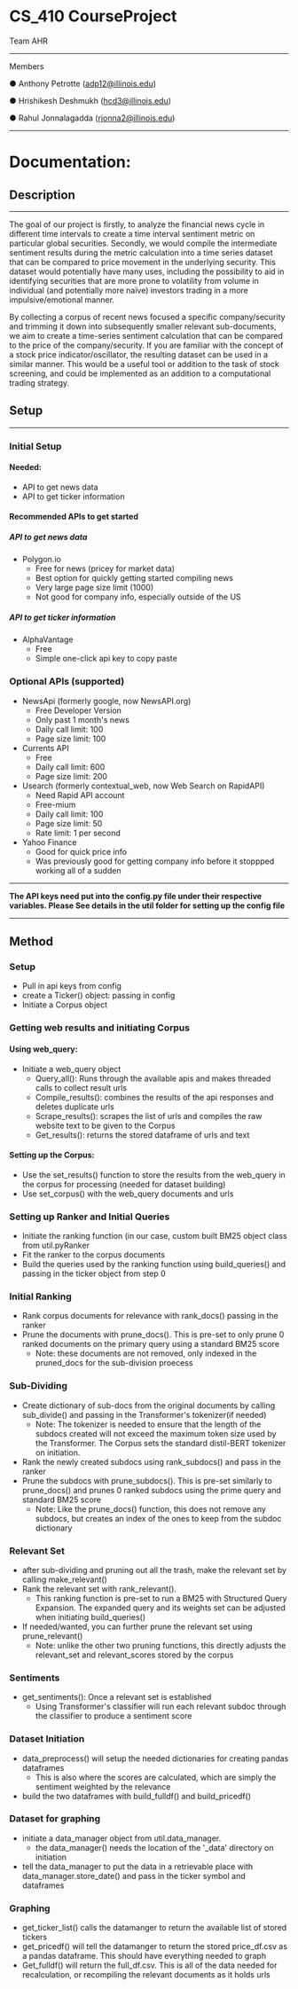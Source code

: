 # CS_410 CourseProject

Team AHR
***
Members

●	Anthony Petrotte (adp12@illinois.edu)

●	Hrishikesh Deshmukh (hcd3@illinois.edu)

●	Rahul Jonnalagadda (rjonna2@illinois.edu)

***
# Documentation:

## Description
------

The goal of our project is firstly, to analyze the financial news cycle in different time intervals to create a time interval sentiment metric on particular global securities. Secondly, we would compile the intermediate sentiment results during the metric calculation into a time series dataset that can be compared to price movement in the underlying security. This dataset would potentially have many uses, including the possibility to aid in identifying securities that are more prone to volatility from volume in individual (and potentially more naïve) investors trading in a more impulsive/emotional manner. 

By collecting a corpus of recent news focused a specific company/security and trimming it down into subsequently smaller relevant sub-documents, we aim to create a time-series sentiment calculation that can be compared to the price of the company/security. If you are familiar with the concept of a stock price indicator/oscillator, the resulting dataset can be used in a similar manner. This would be a useful tool or addition to the task of stock screening, and could be implemented as an addition to a computational trading strategy.


## Setup
------


### Initial Setup
  

#### Needed:
* API to get news data
* API to get ticker information

#### Recommended APIs to get started

##### API to get news data
* Polygon.io
  * Free for news (pricey for market data)
  * Best option for quickly getting started compiling news
  * Very large page size limit (1000)
  * Not good for company info, especially outside of the US

##### API to get ticker information
* AlphaVantage
  * Free
  * Simple one-click api key to copy paste
 
### Optional APIs (supported)
* NewsApi (formerly google, now NewsAPI.org)
  * Free Developer Version
  * Only past 1 month's news
  * Daily call limit: 100
  * Page size limit: 100
* Currents API
  * Free
  * Daily call limit: 600
  * Page size limit: 200
* Usearch (formerly contextual_web, now Web Search on RapidAPI)
  * Need Rapid API account
  * Free-mium
  * Daily call limit: 100
  * Page size limit: 50
  * Rate limit: 1 per second
* Yahoo Finance
  * Good for quick price info
  * Was previously good for getting company info before it stoppped working all of a sudden

***
**The API keys need put into the config.py file under their respective variables.
Please See details in the util folder for setting up the config file**
***

## Method
### Setup
* Pull in api keys from config
* create a Ticker() object: passing in config
* Initiate a Corpus object
### Getting web results and initiating Corpus
#### Using web_query:
* Initiate a web_query object
  * Query_all(): Runs through the available apis and makes threaded calls to collect result urls
  * Compile_results(): combines the results of the api responses and deletes duplicate urls
  * Scrape_results(): scrapes the list of urls and compiles the raw website text to be given to the Corpus
  * Get_results(): returns the stored dataframe of urls and text
#### Setting up the Corpus:
* Use the set_results() function to store the results from the web_query in the corpus for processing (needed for dataset building)
* Use set_corpus() with the web_query documents and urls
### Setting up Ranker and Initial Queries
* Initiate the ranking function (in our case, custom built BM25 object class from util.pyRanker
* Fit the ranker to the corpus documents
* Build the queries used by the ranking function using build_queries() and passing in the ticker object from step 0
### Initial Ranking
* Rank corpus documents for relevance with rank_docs() passing in the ranker
* Prune the documents with prune_docs(). This is pre-set to only prune 0 ranked documents on the primary query using a standard BM25 score
  * Note: these documents are not removed, only indexed in the pruned_docs for the sub-division proecess
### Sub-Dividing
* Create dictionary of sub-docs from the original documents by calling sub_divide() and passing in the Transformer's tokenizer(if needed)
  * Note: The tokenizer is needed to ensure that the length of the subdocs created will not exceed the maximum token size used by the Transformer. The Corpus sets the standard distil-BERT tokenizer on initiation.
* Rank the newly created subdocs using rank_subdocs() and pass in the ranker
* Prune the subdocs with prune_subdocs(). This is pre-set similarly to prune_docs() and prunes 0 ranked subdocs using the prime query and standard BM25 score
  * Note: Like the prune_docs() function, this does not remove any subdocs, but creates an index of the ones to keep from the subdoc dictionary
### Relevant Set
* after sub-dividing and pruning out all the trash, make the relevant set by calling make_relevant()
* Rank the relevant set with rank_relevant().
  * This ranking function is pre-set to run a BM25 with Structured Query Expansion. The expanded query and its weights set can be adjusted when initiating build_queries()
* If needed/wanted, you can further prune the relevant set using prune_relevant()
  * Note: unlike the other two pruning functions, this directly adjusts the relevant_set and relevant_scores stored by the corpus
### Sentiments
* get_sentiments(): Once a relevant set is established
  * Using Transformer's classifier will run each relevant subdoc through the classifier to produce a sentiment score
### Dataset Initiation
* data_preprocess() will setup the needed dictionaries for creating pandas dataframes
  * This is also where the scores are calculated, which are simply the sentiment weighted by the relevance
* build the two dataframes with build_fulldf() and build_pricedf()
### Dataset for graphing
* initiate a data_manager object from util.data_manager.
  * the data_manager() needs the location of the '_data' directory on initiation
* tell the data_manager to put the data in a retrievable place with data_manager.store_date() and pass in the ticker symbol and dataframes
### Graphing
* get_ticker_list() calls the datamanger to return the available list of stored tickers 
* get_pricedf() will tell the datamanger to return the stored price_df.csv as a pandas dataframe. This should have everything needed to graph
* Get_fulldf() will return the full_df.csv. This is all of the data needed for recalculation, or recompiling the relevant documents as it holds urls
